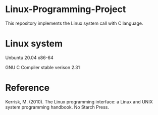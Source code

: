 # Linux-Programming-Project
This repository implements the Linux system call with C language.

# Linux system
Unbuntu 20.04 x86-64 

GNU C Compiler stable verison 2.31

# Reference
Kerrisk, M. (2010). The Linux programming interface: a Linux and UNIX system programming handbook. No Starch Press.
